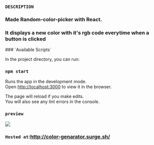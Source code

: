 ### `DESCRIPTION`
<h3>Made Random-color-picker with React.</h3>
 <h3>It displays a new color with it's rgb code everytime when a button is clicked</h3>
### `Available Scripts`

In the project directory, you can run:

### `npm start`

Runs the app in the development mode.<br />
Open [http://localhost:3000](http://localhost:3000) to view it in the browser.

The page will reload if you make edits.<br />
You will also see any lint errors in the console.

### `preview`
<img src="https://i.imgur.com/K2v42P4.png">

### `Hosted at`:http://color-genarator.surge.sh/
